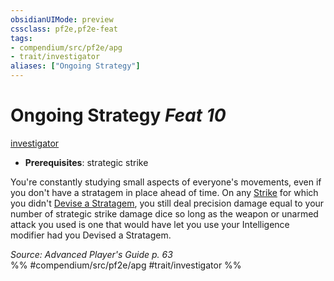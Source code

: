 ```yaml
---
obsidianUIMode: preview
cssclass: pf2e,pf2e-feat
tags:
- compendium/src/pf2e/apg
- trait/investigator
aliases: ["Ongoing Strategy"]
---
```

# Ongoing Strategy  *Feat 10*  
[investigator](../../Rules/traits/investigator-apg.md)  

- **Prerequisites**: strategic strike

You're constantly studying small aspects of everyone's movements, even if you don't have a stratagem in place ahead of time. On any [Strike](../../Rules/actions/strike.md) for which you didn't [Devise a Stratagem](../../Rules/actions/devise-a-stratagem-apg.md), you still deal precision damage equal to your number of strategic strike damage dice so long as the weapon or unarmed attack you used is one that would have let you use your Intelligence modifier had you Devised a Stratagem.

*Source: Advanced Player's Guide p. 63*  
%% #compendium/src/pf2e/apg #trait/investigator %%